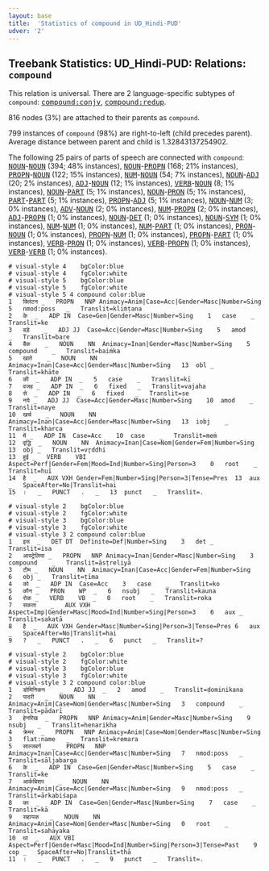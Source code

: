 ```yaml
---
layout: base
title:  'Statistics of compound in UD_Hindi-PUD'
udver: '2'
---
```


## Treebank Statistics: UD_Hindi-PUD: Relations: `compound`

This relation is universal.
There are 2 language-specific subtypes of `compound`: <tt><a href="hi_pud-dep-compound-conjv.html">compound:conjv</a></tt>, <tt><a href="hi_pud-dep-compound-redup.html">compound:redup</a></tt>.

816 nodes (3%) are attached to their parents as `compound`.

799 instances of `compound` (98%) are right-to-left (child precedes parent).
Average distance between parent and child is 1.32843137254902.

The following 25 pairs of parts of speech are connected with `compound`: <tt><a href="hi_pud-pos-NOUN.html">NOUN</a></tt>-<tt><a href="hi_pud-pos-NOUN.html">NOUN</a></tt> (394; 48% instances), <tt><a href="hi_pud-pos-NOUN.html">NOUN</a></tt>-<tt><a href="hi_pud-pos-PROPN.html">PROPN</a></tt> (168; 21% instances), <tt><a href="hi_pud-pos-PROPN.html">PROPN</a></tt>-<tt><a href="hi_pud-pos-NOUN.html">NOUN</a></tt> (122; 15% instances), <tt><a href="hi_pud-pos-NUM.html">NUM</a></tt>-<tt><a href="hi_pud-pos-NOUN.html">NOUN</a></tt> (54; 7% instances), <tt><a href="hi_pud-pos-NOUN.html">NOUN</a></tt>-<tt><a href="hi_pud-pos-ADJ.html">ADJ</a></tt> (20; 2% instances), <tt><a href="hi_pud-pos-ADJ.html">ADJ</a></tt>-<tt><a href="hi_pud-pos-NOUN.html">NOUN</a></tt> (12; 1% instances), <tt><a href="hi_pud-pos-VERB.html">VERB</a></tt>-<tt><a href="hi_pud-pos-NOUN.html">NOUN</a></tt> (8; 1% instances), <tt><a href="hi_pud-pos-NOUN.html">NOUN</a></tt>-<tt><a href="hi_pud-pos-PART.html">PART</a></tt> (5; 1% instances), <tt><a href="hi_pud-pos-NOUN.html">NOUN</a></tt>-<tt><a href="hi_pud-pos-PRON.html">PRON</a></tt> (5; 1% instances), <tt><a href="hi_pud-pos-PART.html">PART</a></tt>-<tt><a href="hi_pud-pos-PART.html">PART</a></tt> (5; 1% instances), <tt><a href="hi_pud-pos-PROPN.html">PROPN</a></tt>-<tt><a href="hi_pud-pos-ADJ.html">ADJ</a></tt> (5; 1% instances), <tt><a href="hi_pud-pos-NOUN.html">NOUN</a></tt>-<tt><a href="hi_pud-pos-NUM.html">NUM</a></tt> (3; 0% instances), <tt><a href="hi_pud-pos-ADV.html">ADV</a></tt>-<tt><a href="hi_pud-pos-NOUN.html">NOUN</a></tt> (2; 0% instances), <tt><a href="hi_pud-pos-NUM.html">NUM</a></tt>-<tt><a href="hi_pud-pos-PROPN.html">PROPN</a></tt> (2; 0% instances), <tt><a href="hi_pud-pos-ADJ.html">ADJ</a></tt>-<tt><a href="hi_pud-pos-PROPN.html">PROPN</a></tt> (1; 0% instances), <tt><a href="hi_pud-pos-NOUN.html">NOUN</a></tt>-<tt><a href="hi_pud-pos-DET.html">DET</a></tt> (1; 0% instances), <tt><a href="hi_pud-pos-NOUN.html">NOUN</a></tt>-<tt><a href="hi_pud-pos-SYM.html">SYM</a></tt> (1; 0% instances), <tt><a href="hi_pud-pos-NUM.html">NUM</a></tt>-<tt><a href="hi_pud-pos-NUM.html">NUM</a></tt> (1; 0% instances), <tt><a href="hi_pud-pos-NUM.html">NUM</a></tt>-<tt><a href="hi_pud-pos-PART.html">PART</a></tt> (1; 0% instances), <tt><a href="hi_pud-pos-PRON.html">PRON</a></tt>-<tt><a href="hi_pud-pos-NOUN.html">NOUN</a></tt> (1; 0% instances), <tt><a href="hi_pud-pos-PROPN.html">PROPN</a></tt>-<tt><a href="hi_pud-pos-NUM.html">NUM</a></tt> (1; 0% instances), <tt><a href="hi_pud-pos-PROPN.html">PROPN</a></tt>-<tt><a href="hi_pud-pos-PART.html">PART</a></tt> (1; 0% instances), <tt><a href="hi_pud-pos-VERB.html">VERB</a></tt>-<tt><a href="hi_pud-pos-PRON.html">PRON</a></tt> (1; 0% instances), <tt><a href="hi_pud-pos-VERB.html">VERB</a></tt>-<tt><a href="hi_pud-pos-PROPN.html">PROPN</a></tt> (1; 0% instances), <tt><a href="hi_pud-pos-VERB.html">VERB</a></tt>-<tt><a href="hi_pud-pos-VERB.html">VERB</a></tt> (1; 0% instances).


~~~ conllu
# visual-style 4	bgColor:blue
# visual-style 4	fgColor:white
# visual-style 5	bgColor:blue
# visual-style 5	fgColor:white
# visual-style 5 4 compound	color:blue
1	क्लिंटन	_	PROPN	NNP	Animacy=Anim|Case=Acc|Gender=Masc|Number=Sing	5	nmod:poss	_	Translit=kliṁṭana
2	के	_	ADP	IN	Case=Gen|Gender=Masc|Number=Sing	1	case	_	Translit=ke
3	बड़े	_	ADJ	JJ	Case=Acc|Gender=Masc|Number=Sing	5	amod	_	Translit=baṛe
4	बैंक	_	NOUN	NN	Animacy=Inan|Gender=Masc|Number=Sing	5	compound	_	Translit=baiṁka
5	खाते	_	NOUN	NN	Animacy=Inan|Case=Acc|Gender=Masc|Number=Sing	13	obl	_	Translit=khāte
6	की	_	ADP	IN	_	5	case	_	Translit=kī
7	वजह	_	ADP	IN	_	6	fixed	_	Translit=vajaha
8	से	_	ADP	IN	_	6	fixed	_	Translit=se
9	नये	_	ADJ	JJ	Case=Acc|Gender=Masc|Number=Sing	10	amod	_	Translit=naye
10	खर्च	_	NOUN	NN	Animacy=Inan|Case=Acc|Gender=Masc|Number=Sing	13	iobj	_	Translit=kharca
11	में	_	ADP	IN	Case=Acc	10	case	_	Translit=meṁ
12	वृद्धि	_	NOUN	NN	Animacy=Inan|Case=Nom|Gender=Fem|Number=Sing	13	obj	_	Translit=vr̥ddhi
13	हुई	_	VERB	VBI	Aspect=Perf|Gender=Fem|Mood=Ind|Number=Sing|Person=3	0	root	_	Translit=huī
14	है	_	AUX	VXH	Gender=Fem|Number=Sing|Person=3|Tense=Pres	13	aux	_	SpaceAfter=No|Translit=hai
15	।	_	PUNCT	.	_	13	punct	_	Translit=.

~~~


~~~ conllu
# visual-style 2	bgColor:blue
# visual-style 2	fgColor:white
# visual-style 3	bgColor:blue
# visual-style 3	fgColor:white
# visual-style 3 2 compound	color:blue
1	इस	_	DET	DT	Definite=Def|Number=Sing	3	det	_	Translit=isa
2	आस्ट्रेलिया	_	PROPN	NNP	Animacy=Inan|Gender=Masc|Number=Sing	3	compound	_	Translit=āsṭreliyā
3	टीम	_	NOUN	NN	Animacy=Inan|Case=Acc|Gender=Fem|Number=Sing	6	obj	_	Translit=ṭīma
4	को	_	ADP	IN	Case=Acc	3	case	_	Translit=ko
5	कौन	_	PRON	WP	_	6	nsubj	_	Translit=kauna
6	रोक	_	VERB	VB	_	0	root	_	Translit=roka
7	सकता	_	AUX	VXH	Aspect=Imp|Gender=Masc|Mood=Ind|Number=Sing|Person=3	6	aux	_	Translit=sakatā
8	है	_	AUX	VXH	Gender=Masc|Number=Sing|Person=3|Tense=Pres	6	aux	_	SpaceAfter=No|Translit=hai
9	?	_	PUNCT	.	_	6	punct	_	Translit=?

~~~


~~~ conllu
# visual-style 2	bgColor:blue
# visual-style 2	fgColor:white
# visual-style 3	bgColor:blue
# visual-style 3	fgColor:white
# visual-style 3 2 compound	color:blue
1	डोमिनिकन	_	ADJ	JJ	_	2	amod	_	Translit=ḍominikana
2	पादरी	_	NOUN	NN	Animacy=Anim|Case=Nom|Gender=Masc|Number=Sing	3	compound	_	Translit=pādarī
3	हेनरिख	_	PROPN	NNP	Animacy=Anim|Gender=Masc|Number=Sing	9	nsubj	_	Translit=henarikha
4	क्रेमर	_	PROPN	NNP	Animacy=Anim|Case=Nom|Gender=Masc|Number=Sing	3	flat:name	_	Translit=kremara
5	साल्जबर्ग	_	PROPN	NNP	Animacy=Inan|Case=Acc|Gender=Masc|Number=Sing	7	nmod:poss	_	Translit=sāljabarga
6	के	_	ADP	IN	Case=Gen|Gender=Masc|Number=Sing	5	case	_	Translit=ke
7	आर्कबिशप	_	NOUN	NN	Animacy=Anim|Case=Acc|Gender=Masc|Number=Sing	9	nmod:poss	_	Translit=ārkabiśapa
8	का	_	ADP	IN	Case=Gen|Gender=Masc|Number=Sing	7	case	_	Translit=kā
9	सहायक	_	NOUN	NN	Animacy=Anim|Case=Nom|Gender=Masc|Number=Sing	0	root	_	Translit=sahāyaka
10	था	_	AUX	VBI	Aspect=Perf|Gender=Masc|Mood=Ind|Number=Sing|Person=3|Tense=Past	9	cop	_	SpaceAfter=No|Translit=thā
11	।	_	PUNCT	.	_	9	punct	_	Translit=.

~~~


